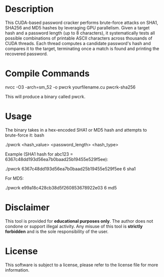 # Description
This CUDA-based password cracker performs brute-force attacks on SHA1, SHA256 and MD5 hashes by leveraging GPU parallelism. Given a target hash and a password length (up to 8 characters), it systematically tests all possible combinations of printable ASCII characters across thousands of CUDA threads. Each thread computes a candidate password's hash and compares it to the target, terminating once a match is found and printing the recovered password.

# Compile Commands

nvcc -O3 -arch=sm_52 -o pwcrk yourfilename.cu pwcrk-sha256

This will produce a binary called pwcrk.

# Usage

The binary takes in a hex-encoded SHA1 or MD5 hash and attempts to brute-force it:
bash

./pwcrk <hash_value> <password_length> <hash_type>

Example (SHA1 hash for abc123 = 6367c48dd193d56ea7b0baad25b19455e529f5ee):

./pwcrk 6367c48dd193d56ea7b0baad25b19455e529f5ee 6 sha1

For MD5:

./pwcrk e99a18c428cb38d5f260853678922e03 6 md5

# Disclaimer

This tool is provided for **educational purposes only**. The author does not condone or support illegal activity. Any misuse of this tool is **strictly forbidden** and is the sole responsibility of the user.

# License

This software is subject to a license, please refer to the license file for more information.
